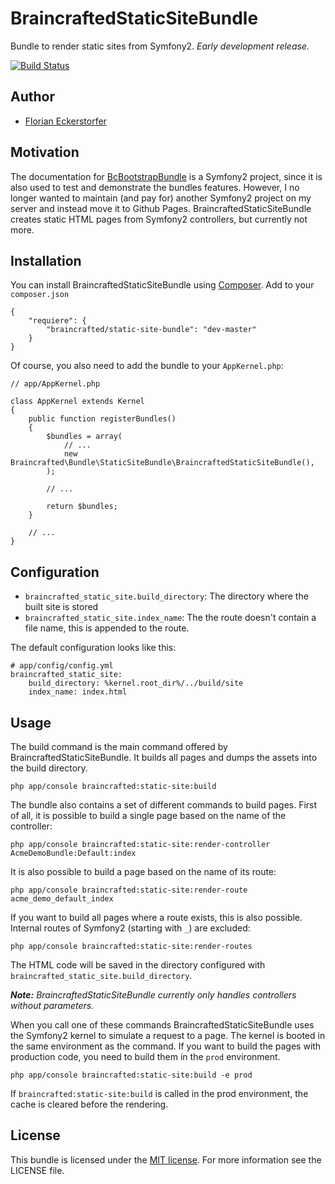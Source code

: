 BraincraftedStaticSiteBundle
==================

Bundle to render static sites from Symfony2. *Early development release.*

[![Build Status](https://travis-ci.org/braincrafted/static-site-bundle.png?branch=master)](https://travis-ci.org/braincrafted/static-site-bundle)


Author
------

- [Florian Eckerstorfer](http://florian.ec)


Motivation
----------

The documentation for [BcBootstrapBundle](https://github.com/braincrafted/bootstrap-bundle) is a Symfony2 project, since it is also used to test and demonstrate the bundles features. However, I no longer wanted to maintain (and pay for) another Symfony2 project on my server and instead move it to Github Pages. BraincraftedStaticSiteBundle creates static HTML pages from Symfony2 controllers, but currently not more.


Installation
------------

You can install BraincraftedStaticSiteBundle using [Composer](http://getcomposer.org). Add to your `composer.json`

    {
        "requiere": {
            "braincrafted/static-site-bundle": "dev-master"
        }
    }

Of course, you also need to add the bundle to your `AppKernel.php`:

    // app/AppKernel.php

    class AppKernel extends Kernel
    {
        public function registerBundles()
        {
            $bundles = array(
                // ...
                new Braincrafted\Bundle\StaticSiteBundle\BraincraftedStaticSiteBundle(),
            );

            // ...

            return $bundles;
        }

        // ...
    }


Configuration
-------------

- `braincrafted_static_site.build_directory`: The directory where the built site is stored
- `braincrafted_static_site.index_name`: The the route doesn't contain a file name, this is appended to the route.

The default configuration looks like this:

    # app/config/config.yml
    braincrafted_static_site:
        build_directory: %kernel.root_dir%/../build/site
        index_name: index.html


Usage
-----

The build command is the main command offered by BraincraftedStaticSiteBundle. It builds all pages and dumps the assets into the build directory.

    php app/console braincrafted:static-site:build

The bundle also contains a set of different commands to build pages. First of all, it is possible to build a single page based on the name of the controller:

    php app/console braincrafted:static-site:render-controller AcmeDemoBundle:Default:index

It is also possible to build a page based on the name of its route:

    php app/console braincrafted:static-site:render-route acme_demo_default_index

If you want to build all pages where a route exists, this is also possible. Internal routes of Symfony2 (starting with `_`) are excluded:

    php app/console braincrafted:static-site:render-routes

The HTML code will be saved in the directory configured with `braincrafted_static_site.build_directory`.

_**Note:** BraincraftedStaticSiteBundle currently only handles controllers without parameters._

When you call one of these commands BraincraftedStaticSiteBundle uses the Symfony2 kernel to simulate a request to a page. The kernel is booted in the same environment as the command. If you want to build the pages with production code, you need to build them in the <code>prod</code> environment.

    php app/console braincrafted:static-site:build -e prod

If <code>braincrafted:static-site:build</code> is called in the prod environment, the cache is cleared before the rendering.

License
-------

This bundle is licensed under the [MIT license](http://opensource.org/licenses/MIT). For more information see the LICENSE file.
